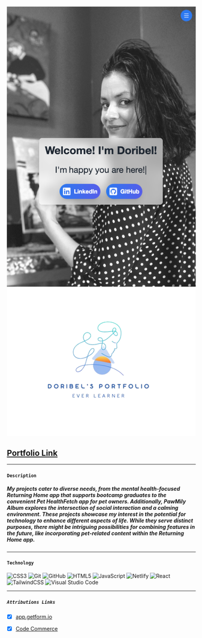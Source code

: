 ![Image 1](src/assets/images/welcome.png)
![Image 2](public/logo.png)

## [Portfolio Link](https://doribel-portfolio.netlify.app/)
***

#### `Description`
##### My projects cater to diverse needs, from the mental health-focused Returning Home app that supports bootcamp graduates to the convenient Pet HealthFetch app for pet owners. Additionally, PawMily Album explores the intersection of social interaction and a calming environment. These projects showcase my interest in the potential for technology to enhance different aspects of life. While they serve distinct purposes, there might be intriguing possibilities for combining features in the future, like incorporating pet-related content within the Returning Home app.  
---
#### `Technology`

![CSS3](https://img.shields.io/badge/css3-%231572B6.svg?style=for-the-badge&logo=css3&logoColor=white)
![Git](https://img.shields.io/badge/git-%23F05033.svg?style=for-the-badge&logo=git&logoColor=white)
![GitHub](https://img.shields.io/badge/github-%23121011.svg?style=for-the-badge&logo=github&logoColor=white)
![HTML5](https://img.shields.io/badge/html5-%23E34F26.svg?style=for-the-badge&logo=html5&logoColor=white)
![JavaScript](https://img.shields.io/badge/javascript-%23323330.svg?style=for-the-badge&logo=javascript&logoColor=%23F7DF1E)
![Netlify](https://img.shields.io/badge/netlify-%23000000.svg?style=for-the-badge&logo=netlify&logoColor=#00C7B7)
![React](https://img.shields.io/badge/react-%2320232a.svg?style=for-the-badge&logo=react&logoColor=%2361DAFB)
![TailwindCSS](https://img.shields.io/badge/tailwindcss-%2338B2AC.svg?style=for-the-badge&logo=tailwind-css&logoColor=white)
![Visual Studio Code](https://img.shields.io/badge/Visual%20Studio%20Code-0078d7.svg?style=for-the-badge&logo=visual-studio-code&logoColor=white)
***

##### `Attributions Links`

- [x] [app.getform.io](https://app.getform.io/forms) <br />
- [x] [Code Commerce](https://www.youtube.com/watch?v=22CxRxryQFE) <br />
















[def]: src/assets/images/contact.png